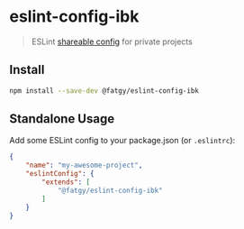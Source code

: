 # eslint-config-ibk

> ESLint [shareable config](https://eslint.org/docs/developer-guide/shareable-configs.html) for private projects

## Install

```sh
npm install --save-dev @fatgy/eslint-config-ibk
```

## Standalone Usage

Add some ESLint config to your package.json (or `.eslintrc`):

```json
{
	"name": "my-awesome-project",
	"eslintConfig": {
		"extends": [
			"@fatgy/eslint-config-ibk"
		]
	}
}
```
